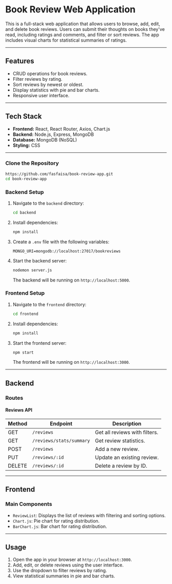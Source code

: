 
# Book Review Web Application

This is a full-stack web application that allows users to browse, add, edit, and delete book reviews. Users can submit their thoughts on books they've read, including ratings and comments, and filter or sort reviews. The app includes visual charts for statistical summaries of ratings.

---

## Features
- CRUD operations for book reviews.
- Filter reviews by rating.
- Sort reviews by newest or oldest.
- Display statistics with pie and bar charts.
- Responsive user interface.

---

## Tech Stack
- **Frontend:** React, React Router, Axios, Chart.js
- **Backend:** Node.js, Express, MongoDB
- **Database:** MongoDB (NoSQL)
- **Styling:** CSS

---



### Clone the Repository
```bash
https://github.com/fasfaisa/book-review-app.git
cd book-review-app
```

### Backend Setup
1. Navigate to the `backend` directory:
   ```bash
   cd backend
   ```
2. Install dependencies:
   ```bash
   npm install
   ```
3. Create a `.env` file with the following variables:
   ```env
   MONGO_URI=mongodb://localhost:27017/bookreviews
   ```
4. Start the backend server:
   ```bash
   nodemon server.js
   ```
   The backend will be running on `http://localhost:5000`.

### Frontend Setup
1. Navigate to the `frontend` directory:
   ```bash
   cd frontend
   ```
2. Install dependencies:
   ```bash
   npm install
   ```
3. Start the frontend server:
   ```bash
   npm start
   ```
   The frontend will be running on `http://localhost:3000`.

---

## Backend

### Routes

#### Reviews API
| Method | Endpoint                   | Description                      |
|--------|----------------------------|----------------------------------|
| GET    | `/reviews`                | Get all reviews with filters.    |
| GET    | `/reviews/stats/summary`  | Get review statistics.           |
| POST   | `/reviews`                | Add a new review.                |
| PUT    | `/reviews/:id`            | Update an existing review.       |
| DELETE | `/reviews/:id`            | Delete a review by ID.           |

---

## Frontend

### Main Components
- `ReviewList`: Displays the list of reviews with filtering and sorting options.
- `Chart.js`: Pie chart for rating distribution.
- `BarChart.js`: Bar chart for rating distribution.

---

## Usage
1. Open the app in your browser at `http://localhost:3000`.
2. Add, edit, or delete reviews using the user interface.
3. Use the dropdown to filter reviews by rating.
4. View statistical summaries in pie and bar charts.

